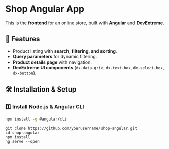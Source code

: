 # Shop Angular App

This is the **frontend** for an online store, built with **Angular** and **DevExtreme**.

## 📌 Features

- Product listing with **search, filtering, and sorting**.
- **Query parameters** for dynamic filtering.
- **Product details page** with navigation.
- **DevExtreme UI components** (`dx-data-grid`, `dx-text-box`, `dx-select-box`, `dx-button`).

## 🛠️ Installation & Setup

### 1️⃣ Install Node.js & Angular CLI

```sh
npm install -g @angular/cli
```

```
git clone https://github.com/yourusername/shop-angular.git
cd shop-angular
npm install
ng serve --open
```
